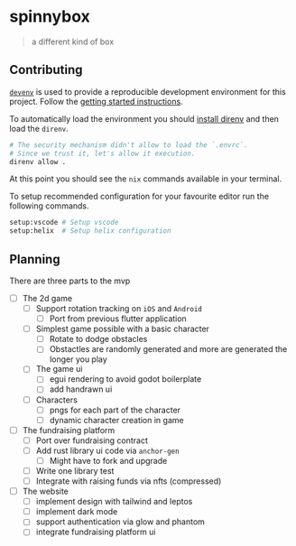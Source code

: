 # spinnybox

> a different kind of box

## Contributing

[`devenv`](https://devenv.sh/) is used to provide a reproducible development environment for this
project. Follow the [getting started instructions](https://devenv.sh/getting-started/).

To automatically load the environment you should
[install direnv](https://devenv.sh/automatic-shell-activation/) and then load the `direnv`.

```bash
# The security mechanism didn't allow to load the `.envrc`.
# Since we trust it, let's allow it execution.
direnv allow .
```

At this point you should see the `nix` commands available in your terminal.

To setup recommended configuration for your favourite editor run the following commands.

```bash
setup:vscode # Setup vscode
setup:helix  # Setup helix configuration
```

## Planning

There are three parts to the mvp

- [ ] The 2d game
  - [ ] Support rotation tracking on `iOS` and `Android`
    - [ ] Port from previous flutter application
  - [ ] Simplest game possible with a basic character
    - [ ] Rotate to dodge obstacles
    - [ ] Obstactles are randomly generated and more are generated the longer you play
  - [ ] The game ui
    - [ ] egui rendering to avoid godot boilerplate
    - [ ] add handrawn ui
  - [ ] Characters
    - [ ] pngs for each part of the character
    - [ ] dynamic character creation in game
- [ ] The fundraising platform
  - [ ] Port over fundraising contract
  - [ ] Add rust library ui code via `anchor-gen`
    - [ ] Might have to fork and upgrade
  - [ ] Write one library test
  - [ ] Integrate with raising funds via nfts (compressed)
- [ ] The website
  - [ ] implement design with tailwind and leptos
  - [ ] implement dark mode
  - [ ] support authentication via glow and phantom
  - [ ] integrate fundraising platform ui
